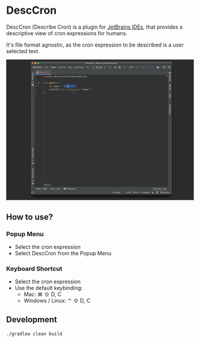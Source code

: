 # DescCron

DescCron (Describe Cron) is a plugin for [JetBrains IDEs](https://www.jetbrains.com/products.html#type=ide), that provides a descriptive view of cron expressions for humans.

It's file format agnostic, as the cron expression to be described is a user selected text.

![Demo for DescCron](./DescCron.gif)

## How to use?

### Popup Menu

* Select the cron expression
* Select DescCron from the Popup Menu

### Keyboard Shortcut

* Select the cron expression
* Use the default keybinding:
    * Mac: ⌘ ⇧ D, C
    * Windows / Linux: ⌃ ⇧ D, C

## Development

```bash
./gradlew clean build
```
